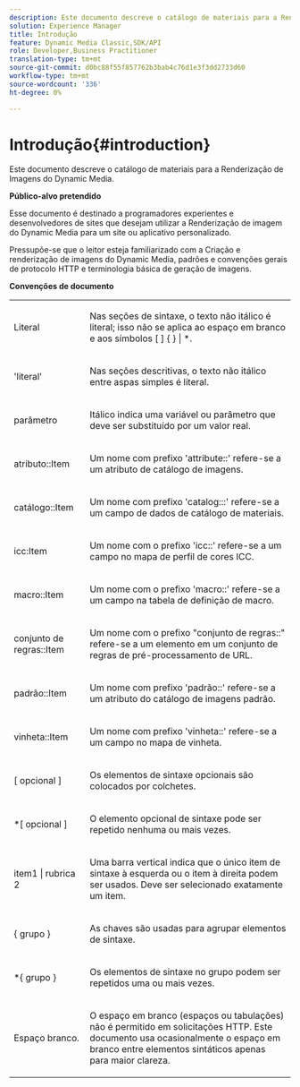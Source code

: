 ```yaml
---
description: Este documento descreve o catálogo de materiais para a Renderização de Imagens do Dynamic Media.
solution: Experience Manager
title: Introdução
feature: Dynamic Media Classic,SDK/API
role: Developer,Business Practitioner
translation-type: tm+mt
source-git-commit: d0bc88f55f857762b3bab4c76d1e3f3dd2733d60
workflow-type: tm+mt
source-wordcount: '336'
ht-degree: 0%

---
```



# Introdução{#introduction}

Este documento descreve o catálogo de materiais para a Renderização de Imagens do Dynamic Media.

**Público-alvo pretendido**

Esse documento é destinado a programadores experientes e desenvolvedores de sites que desejam utilizar a Renderização de imagem do Dynamic Media para um site ou aplicativo personalizado.

Pressupõe-se que o leitor esteja familiarizado com a Criação e renderização de imagens do Dynamic Media, padrões e convenções gerais de protocolo HTTP e terminologia básica de geração de imagens.

**Convenções de documento**

<table id="simpletable_E96BA470B3CE4266A9E6ED0440A56C40"> 
 <tr class="strow"> 
  <td class="stentry"> <p>Literal </p> </td> 
  <td class="stentry"> <p>Nas seções de sintaxe, o texto não itálico é literal; isso não se aplica ao espaço em branco e aos símbolos [ ] { } | *. </p> </td> 
 </tr> 
 <tr class="strow"> 
  <td class="stentry"> <p>'literal' </p> </td> 
  <td class="stentry"> <p>Nas seções descritivas, o texto não itálico entre aspas simples é literal. </p> </td> 
 </tr> 
 <tr class="strow"> 
  <td class="stentry"> <p> <span class="varname"> parâmetro  </span> </p> </td> 
  <td class="stentry"> <p>Itálico indica uma variável ou parâmetro que deve ser substituído por um valor real. </p> </td> 
 </tr> 
 <tr class="strow"> 
  <td class="stentry"> <p> <span class="codeph"> atributo::Item  </span> </p> </td> 
  <td class="stentry"> <p>Um nome com prefixo 'attribute::' refere-se a um atributo de catálogo de imagens. </p> </td> 
 </tr> 
 <tr class="strow"> 
  <td class="stentry"> <span class="codeph"> catálogo::Item  </span> </td> 
  <td class="stentry"> <p>Um nome com prefixo 'catalog:::' refere-se a um campo de dados de catálogo de materiais. </p> </td> 
 </tr> 
 <tr class="strow"> 
  <td class="stentry"> <p> <span class="codeph"> icc:Item  </span> </p> </td> 
  <td class="stentry"> <p>Um nome com o prefixo 'icc::' refere-se a um campo no mapa de perfil de cores ICC. </p> </td> 
 </tr> 
 <tr class="strow"> 
  <td class="stentry"> <p> <span class="codeph"> macro::Item  </span> </p> </td> 
  <td class="stentry"> <p>Um nome com o prefixo 'macro::' refere-se a um campo na tabela de definição de macro. </p> </td> 
 </tr> 
 <tr class="strow"> 
  <td class="stentry"> <p> <span class="codeph"> conjunto de regras::Item  </span> </p> </td> 
  <td class="stentry"> <p>Um nome com o prefixo "conjunto de regras::" refere-se a um elemento em um conjunto de regras de pré-processamento de URL. </p> </td> 
 </tr> 
 <tr class="strow"> 
  <td class="stentry"> <p> <span class="codeph"> padrão::Item  </span> </p> </td> 
  <td class="stentry"> <p>Um nome com prefixo 'padrão::' refere-se a um atributo do catálogo de imagens padrão. </p> </td> 
 </tr> 
 <tr class="strow"> 
  <td class="stentry"> <p> <span class="codeph"> vinheta::Item  </span> </p> </td> 
  <td class="stentry"> <p>Um nome com prefixo 'vinheta::' refere-se a um campo no mapa de vinheta. </p> </td> 
 </tr> 
 <tr class="strow"> 
  <td class="stentry"> <p>[ <span class="varname"> opcional </span> ] </p> </td> 
  <td class="stentry"> <p>Os elementos de sintaxe opcionais são colocados por colchetes. </p> </td> 
 </tr> 
 <tr class="strow"> 
  <td class="stentry"> <p>*[ <span class="varname"> opcional </span> ] </p> </td> 
  <td class="stentry"> <p>O elemento opcional de sintaxe pode ser repetido nenhuma ou mais vezes. </p> </td> 
 </tr> 
 <tr class="strow"> 
  <td class="stentry"> <p> <span class="varname"> item1  </span>|  <span class="varname"> rubrica 2  </span> </p> </td> 
  <td class="stentry"> <p>Uma barra vertical indica que o único item de sintaxe à esquerda ou o item à direita podem ser usados. Deve ser selecionado exatamente um item. </p> </td> 
 </tr> 
 <tr class="strow"> 
  <td class="stentry"> <p>{ <span class="varname"> grupo </span> } </p> </td> 
  <td class="stentry"> <p>As chaves são usadas para agrupar elementos de sintaxe. </p> </td> 
 </tr> 
 <tr class="strow"> 
  <td class="stentry"> <p>*{ <span class="varname"> grupo </span> } </p> </td> 
  <td class="stentry"> <p>Os elementos de sintaxe no grupo podem ser repetidos uma ou mais vezes. </p> </td> 
 </tr> 
 <tr class="strow"> 
  <td class="stentry"> <p>Espaço branco. </p> </td> 
  <td class="stentry"> <p>O espaço em branco (espaços ou tabulações) não é permitido em solicitações HTTP. Este documento usa ocasionalmente o espaço em branco entre elementos sintáticos apenas para maior clareza. </p> </td> 
 </tr> 
</table>

